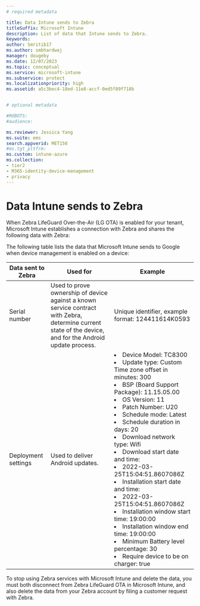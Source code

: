 ```yaml
---
# required metadata

title: Data Intune sends to Zebra
titleSuffix: Microsoft Intune
description: List of data that Intune sends to Zebra.
keywords:
author: Smritib17
ms.author: smbhardwaj
manager: dougeby
ms.date: 12/07/2023
ms.topic: conceptual
ms.service: microsoft-intune
ms.subservice: protect
ms.localizationpriority: high
ms.assetid: a5c3bec4-18ed-11e8-accf-0ed5f89f718b


# optional metadata

#ROBOTS:
#audience:

ms.reviewer: Jessica Yang 
ms.suite: ems
search.appverid: MET150
#ms.tgt_pltfrm:
ms.custom: intune-azure
ms.collection:
- tier2
- M365-identity-device-management
- privacy
---
```


# Data Intune sends to Zebra

When Zebra LifeGuard Over-the-Air (LG OTA) is enabled for your tenant, Microsoft Intune establishes a connection with Zebra and shares the following data with Zebra:

The following table lists the data that Microsoft Intune sends to Google when device management is enabled on a device:


| Data sent to Zebra | Used for | Example |
|---|---|----------------|
| Serial number | Used to prove ownership of device against a known service contract with Zebra, determine current state of the device, and for the Android update process. | Unique identifier, example format: 124411614K0593 |
| Deployment settings | Used to deliver Android updates. |<li>Device Model: TC8300</li><li>Update type: Custom Time zone offset in minutes: 300</li><li>BSP (Board Support Package): 11.15.05.00</li><li>OS Version: 11</li><li>Patch Number: U20</li><li>Schedule mode: Latest</li><li>Schedule duration in days: 20</li><li>Download network type: Wifi</li><li>Download start date and time:</li><li>2022-03-25T15:04:51.8607086Z</li><li>Installation start date and time:</li><li>2022-03-25T15:04:51.8607086Z</li><li>Installation window start time: 19:00:00</li><li>Installation window end time: 19:00:00</li><li>Minimum Battery level percentage: 30</li><li>Require device to be on charger: true</li>|

To stop using Zebra services with Microsoft Intune and delete the data, you must both disconnect from Zebra LifeGuard OTA in Microsoft Intune, and also delete the data from your Zebra account by filing a customer request with Zebra.
